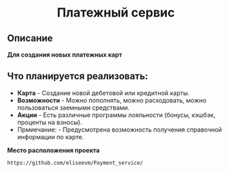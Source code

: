 <h1 align="center">Платежный сервис</h1>

## Описание

**Для создания новых платежных карт**

## Что планируется реализовать:

- **Карта** - Создание новой дебетовой или кредитной карты.
- **Возможности** - Можно пополнять, можно расходовать, можно пользоваться заемными средствами.
- **Акции** - Есть различные программы лояльности (бонусы, кэшбэк, проценты на взносы).
- Прмиечание: - Предусмотрена возможность получения справочной информации по карте.

**Место расположения проекта**

```
https://github.com/eliseevm/Payment_service/

```
